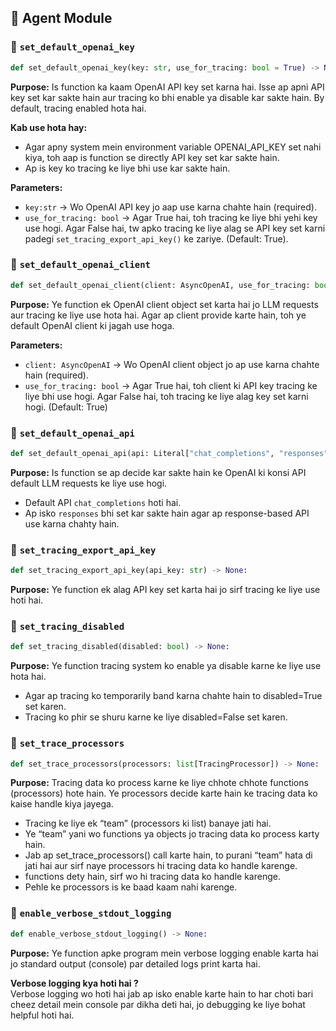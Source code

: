 ## 🔹 Agent Module

### 🔸 `set_default_openai_key`
```python
def set_default_openai_key(key: str, use_for_tracing: bool = True) -> None:
```
**Purpose:** Is function ka kaam OpenAI API key set karna hai. Isse ap apni API key set kar sakte hain aur tracing ko bhi enable ya disable kar sakte hain. By default, tracing enabled hota hai.

**Kab use hota hay:**
- Agar apny system mein environment variable OPENAI_API_KEY set nahi kiya, toh aap is function se directly API key set kar sakte hain.
- Ap is key ko tracing ke liye bhi use kar sakte hain.

**Parameters:**
-   `key:str` → Wo OpenAI API key jo aap use karna chahte hain (required).
- `use_for_tracing: bool` → Agar True hai, toh tracing ke liye bhi yehi key use hogi. Agar False hai, tw apko tracing ke liye alag se API key set karni padegi `set_tracing_export_api_key()` ke zariye. (Default: True).

### 🔸 `set_default_openai_client`
```python
def set_default_openai_client(client: AsyncOpenAI, use_for_tracing: bool = True) -> None:
```
**Purpose:** Ye function ek OpenAI client object set karta hai jo LLM requests aur tracing ke liye use hota hai. Agar ap client provide karte hain, toh ye default OpenAI client ki jagah use hoga.

**Parameters:**
- `client: AsyncOpenAI` → Wo OpenAI client object jo ap use karna chahte hain (required).
- `use_for_tracing: bool` → Agar True hai, toh client ki API key tracing ke liye bhi use hogi. Agar False hai, toh tracing ke liye alag key set karni hogi. (Default: True)


### 🔸 `set_default_openai_api` 
```python
def set_default_openai_api(api: Literal["chat_completions", "responses"]) -> None:
```
**Purpose:**  Is function se ap decide kar sakte hain ke OpenAI ki konsi API default LLM requests ke liye use hogi.

- Default API `chat_completions` hoti hai.
- Ap isko `responses` bhi set kar sakte hain agar ap response-based API use karna chahty hain.


### 🔸 `set_tracing_export_api_key`
```python
def set_tracing_export_api_key(api_key: str) -> None:
```
**Purpose:** Ye function ek alag API key set karta hai jo sirf tracing ke liye use hoti hai.


### 🔸 `set_tracing_disabled`
```python
def set_tracing_disabled(disabled: bool) -> None:
```
**Purpose:** Ye function tracing system ko enable ya disable karne ke liye use hota hai.
- Agar ap tracing ko temporarily band karna chahte hain to disabled=True set karen.
- Tracing ko phir se shuru karne ke liye disabled=False set karen.


### 🔸 `set_trace_processors`
```python
def set_trace_processors(processors: list[TracingProcessor]) -> None:
```
**Purpose:** Tracing data ko process karne ke liye chhote chhote functions (processors) hote hain. Ye processors decide karte hain ke tracing data ko kaise handle kiya jayega.

- Tracing ke liye ek “team” (processors ki list) banaye jati hai.
- Ye “team” yani wo functions ya objects jo tracing data ko process karty hain.
- Jab ap set_trace_processors() call karte hain, to purani “team” hata di jati hai aur sirf naye processors hi tracing data ko handle karenge.
- functions dety hain, sirf wo hi tracing data ko handle karenge.
- Pehle ke processors is ke baad kaam nahi karenge.


### 🔸 `enable_verbose_stdout_logging`
```python
def enable_verbose_stdout_logging() -> None:
```
**Purpose:**  Ye function apke program mein verbose logging enable karta hai jo standard output (console) par detailed logs print karta hai.

**Verbose logging kya hoti hai ?** <br>
Verbose logging wo hoti hai jab ap isko enable karte hain to har choti bari cheez detail mein console par dikha deti hai, jo debugging ke liye bohat helpful hoti hai.
